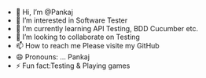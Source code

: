 - 👋 Hi, I’m @Pankaj
- 👀 I’m interested in Software Tester
- 🌱 I’m currently learning API Testing, BDD Cucumber etc.
- 💞️ I’m looking to collaborate on Testing
- 📫 How to reach me Please visite my GitHub 
- 😄 Pronouns: ... Pankaj
- ⚡ Fun fact:Testing & Playing games 

<!---
Psaikale/Psaikale is a ✨ special ✨ repository because its `README.md` (this file) appears on your GitHub profile.
You can click the Preview link to take a look at your changes.
--->
